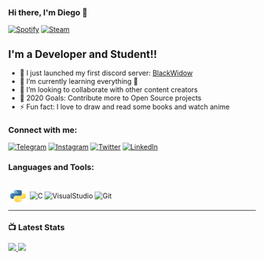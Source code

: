### Hi there, I'm Diego 👋

[![Spotify](https://img.shields.io/badge/Spotify-1ED760?&style=for-the-badge&logo=spotify&logoColor=white)](https://open.spotify.com/user/diegomirhan)
[![Steam](https://img.shields.io/badge/Steam-000000?style=for-the-badge&logo=steam&logoColor=white)](https://steamcommunity.com/id/diegomirhan)

## I'm a Developer and Student!!

- 🔭 I just launched my first discord server: [BlackWidow](https://discord.io/blackwidowbr)
- 🌱 I’m currently learning everything 🤣
- 👯 I’m looking to collaborate with other content creators
- 🥅 2020 Goals: Contribute more to Open Source projects
- ⚡ Fun fact: I love to draw and read some books and watch anime


### Connect with me:

[![Telegram](https://img.shields.io/badge/Telegram-2CA5E0?style=for-the-badge&logo=telegram&logoColor=white)](https://t.me/diegomirhan)
[![Instagram](https://img.shields.io/badge/Instagram-E4405F?style=for-the-badge&logo=instagram&logoColor=white)](https://instagram.com/diegomirhan)
[![Twitter](https://img.shields.io/badge/Twitter-1DA1F2?style=for-the-badge&logo=twitter&logoColor=white)](https://twitter.com/diegomirhan)
[![LinkedIn](https://img.shields.io/badge/LinkedIn-0077B5?style=for-the-badge&logo=linkedin&logoColor=white)](www.linkedin.com/in/diegomirhan)


### Languages and Tools:

<div style="display: inline_block"><br>
  <img align="center" alt="Python" height="30" width="40" src="https://raw.githubusercontent.com/devicons/devicon/master/icons/python/python-original.svg">
  <img align="center" alt="C" height="30" width="40" src="https://cdn.jsdelivr.net/gh/devicons/devicon/icons/c/c-original.svg">
  <img align="center" alt="VisualStudio" height="30" width="40" src="https://cdn.jsdelivr.net/gh/devicons/devicon/icons/visualstudio/visualstudio-plain.svg">
  <img align="center" alt="Git" height="30" width="40" src="https://cdn.jsdelivr.net/gh/devicons/devicon/icons/git/git-original.svg">
</div>

---

### 📺 Latest Stats

<div>
  <a href="https://github.com/diegormirhan">
  <img height="170em" src="https://github-readme-stats.vercel.app/api?username=diegormirhan&count_private=true&show_icons=true&theme=dracula"/>
  <img height="170em" src="https://github-readme-stats.vercel.app/api/top-langs/?username=diegormirhan&layout=compact&langs_count=7&theme=dracula"/>
</div>



